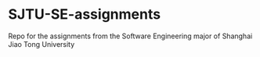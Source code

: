 # SJTU-SE-assignments
Repo for the assignments from the Software Engineering major of Shanghai Jiao Tong University

